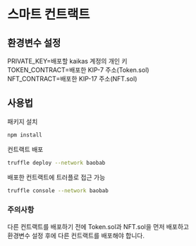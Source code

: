 # 스마트 컨트랙트

## 환경변수 설정

PRIVATE_KEY=배포할 kaikas 계정의 개인 키<br>
TOKEN_CONTRACT=배포한 KIP-7 주소(Token.sol)<br>
NFT_CONTRACT=배포한 KIP-17 주소(NFT.sol)

## 사용법
패키지 설치
```bash
npm install
```
컨트랙트 배포
```bash
truffle deploy --network baobab
```
배포한 컨트랙트에 트러플로 접근 가능
```bash
truffle console --network baobab
```
### 주의사항

다른 컨트랙트를 배포하기 전에 Token.sol과 NFT.sol을 먼저 배포하고<br>
환경변수 설정 후에 다른 컨트랙트를 배포해야 합니다.
